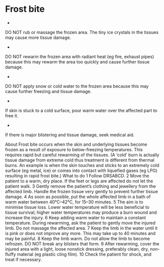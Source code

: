 ﻿# Frost bite 


- 
DO NOT rub or massage the frozen area. The tiny ice crystals in the tissues may cause more tissue damage. 

- 
DO NOT rewarm the frozen area with radiant heat (eg fire, exhaust pipes) because this may rewarm the area too quickly and cause further tissue damage. 

- 
DO NOT apply snow or cold water to the frozen area because this may cause further freezing and tissue damage. 

- 
If skin is stuck to a cold surface, pour warm water over the affected part to free it. 

- 
If there is major blistering and tissue damage, seek medical aid. 


About 
Frost bite occurs when the skin and underlying tissues become frozen as a result of exposure to below-freezing temperatures. This requires rapid but careful rewarming of the tissues. 
(A ‘cold’ burn is actually tissue damage from extreme cold thus treatment is different from thermal burns. An example is when the skin touches and sticks to an extremely cold surface (eg metal, ice) or comes into contact with liquefied gases (eg LPG) resulting in rapid frost bite.) 
What to do 
1 Follow DRSABCD. 
2 Move the patient to a warm, dry place. If the feet or legs are affected do not let the patient walk. 
3 Gently remove the patient’s clothing and jewellery from the affected limb. Handle the frozen tissue very gently to prevent further tissue damage. 
4 As soon as possible, put the whole affected limb in a bath of warm water between 40°C–42°C, for 15–30 minutes. 
5 The aim is to minimise tissue loss. Lower water temperature will be less beneficial to tissue survival; higher water temperatures may produce a burn wound and increase the injury. 
6 Keep adding warm water to maintain a constant temperature. During rewarming, ask the patient to gently move the injured limb. Do not massage the affected area. 
7 Keep the limb in the water until it is pink or does not improve any more. This may take up to 40 minutes and may be painful. 
8 Keep the limb warm. Do not allow the limb to become refrozen. DO NOT break any blisters that form. 
9 After rewarming, cover the injured area with a light, loose nonstick dressing, preferably clean, dry, non-fluffy material (eg plastic cling film). 
10 Check the patient for shock, and treat if necessary. 



